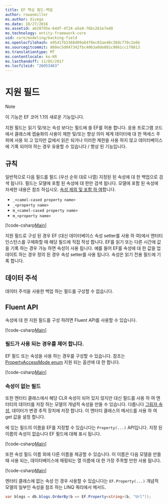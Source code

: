 ```yaml
---
title: EF 핵심 필드-백업
author: rowanmiller
ms.author: divega
ms.date: 10/27/2016
ms.assetid: a628795e-64df-4f24-a5e8-76bc261e7ed8
ms.technology: entity-framework-core
uid: core/modeling/backing-field
ms.openlocfilehash: e95417b3368d09a64f9ec02ae40c38dc770c2e6b
ms.sourcegitcommit: 860ec5d047342fbc4063a0de881c9861cc1f8813
ms.translationtype: MT
ms.contentlocale: ko-KR
ms.lasthandoff: 11/05/2017
ms.locfileid: "26053463"
---
```

# <a name="backing-fields"></a>지원 필드

> [!NOTE]  
> 이 기능은 EF 코어 1.1의 새로운 기능입니다.

지원 필드는 읽기 및/또는 속성 보다는 필드에 쓸 EF를 허용 합니다. 응용 프로그램 코드에서 클래스에 캡슐화의 사용이 제한 및/또는 향상 의미 체계 데이터에 대 한 액세스 주위에 사용 되 고 있지만 값에서 읽은 되거나 이러한 제한을 사용 하지 않고 데이터베이스에 기록 되어야 하는 경우 유용할 수 있습니다 / 향상 된 기능입니다.

## <a name="conventions"></a>규칙

일반적으로 다음 필드를 필드 (우선 순위 대로 나열) 지정된 된 속성에 대 한 백업으로 검색 됩니다. 필드는 모델에 포함 된 속성에 대 한만 검색 됩니다. 모델에 포함 된 속성에 자세한 내용은 참조 하십시오. [속성 제외 및 포함 하 여](included-properties.md)합니다.

* `_<camel-cased property name>`
* `_<property name>`
* `m_<camel-cased property name>`
* `m_<property name>`

[!code-csharp[Main](../../../samples/core/Modeling/Conventions/Samples/BackingField.cs#Sample)]

지원 필드로 구성 된 경우 EF (대신 데이터베이스 속성 setter를 사용 하 여)에서 엔터티 인스턴스를 구체화할 때 해당 필드에 직접 작성 합니다. EF를 읽기 또는 다른 시간에 값을 기록 하는 경우 가능 하면 속성이 사용 됩니다. 예를 들어 EF를 속성에 대 한 값을 업데이트 하는 경우 정의 된 경우 속성 setter를 사용 됩니다. 속성은 읽기 전용 필드에 기록 합니다.

## <a name="data-annotations"></a>데이터 주석

데이터 주석을 사용한 백업 하는 필드를 구성할 수 없습니다.

## <a name="fluent-api"></a>Fluent API

속성에 대 한 지원 필드를 구성 하려면 Fluent API를 사용할 수 있습니다.

[!code-csharp[Main](../../../samples/core/Modeling/FluentAPI/Samples/BackingField.cs#Sample)]

### <a name="controlling-when-the-field-is-used"></a>필드가 사용 되는 경우를 제어 합니다.

EF 필드 또는 속성을 사용 하는 경우를 구성할 수 있습니다. 참조는 [PropertyAccessMode enum](https://docs.microsoft.com/dotnet/api/microsoft.entityframeworkcore.propertyaccessmode) 지원 되는 옵션에 대 한 합니다.

[!code-csharp[Main](../../../samples/core/Modeling/FluentAPI/Samples/BackingFieldAccessMode.cs#Sample)]

### <a name="fields-without-a-property"></a>속성이 없는 필드

또한 엔터티 클래스에서 해당 CLR 속성이 되어 있지 않지만 대신 필드를 사용 하 여 엔터티의 데이터를 저장 하는 모델의 개념적 속성을 만들 수 있습니다. 다릅니다 [그림자 속성](shadow-properties.md), 데이터가 변경 추적 장치에 저장 합니다. 이 엔터티 클래스의 메서드를 사용 하 여 get 값을 설정 합니다.

에 있는 필드의 이름을 EF를 지정할 수 있습니다는 `Property(...)` API입니다. 지정 된 이름의 속성이 없습니다 EF 필드에 대해 표시 됩니다.

[!code-csharp[Main](../../../samples/core/Modeling/FluentAPI/Samples/BackingFieldNoProperty.cs#Sample)]

또한 속성 필드 이름 외에 다른 이름을 제공할 수 있습니다. 이 이름은 다음 모델을 만들 때 사용 되는, 데이터베이스에 매핑되는 열 이름에 대 한 가장 주목할 만한 사용 됩니다.

[!code-csharp[Main](../../../samples/core/Modeling/FluentAPI/Samples/BackingFieldConceptualProperty.cs#Sample)]

엔터티 클래스에 없는 속성 인 경우 사용할 수 있습니다는 `EF.Property(...)` 개념적 모델의 일부인 속성을 참조 하는 LINQ 쿼리에서 메서드.

``` csharp
var blogs = db.blogs.OrderBy(b => EF.Property<string>(b, "Url"));
```
